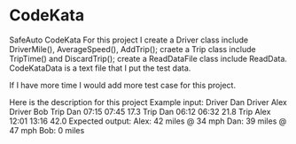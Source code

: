 # CodeKata
SafeAuto CodeKata
For this project I create a Driver class include DriverMile(), AverageSpeed(), AddTrip(); 
craete a Trip class include TripTime() and DiscardTrip(); 
create a ReadDataFile class include ReadData.
CodeKataData is a text file that I put the test data.

If I have more time I would add more test case for this project.

Here is the description for this project
Example input:
Driver Dan
Driver Alex
Driver Bob
Trip Dan 07:15 07:45 17.3
Trip Dan 06:12 06:32 21.8
Trip Alex 12:01 13:16 42.0
Expected output:
Alex: 42 miles @ 34 mph
Dan: 39 miles @ 47 mph
Bob: 0 miles
